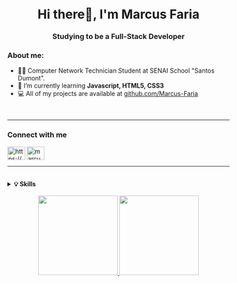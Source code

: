 <!-- Header and Presentation -->
  <h1 align="center">Hi there👋, I'm Marcus Faria</h1>
  <h3 align="center">Studying to be a Full-Stack Developer</h3>


<!-- About me -->
  <h3 align="left">About me:</h3>


- 👨‍🎓 Computer Network Technician Student at SENAI School "Santos Dumont".
- 🌱 I’m currently learning **Javascript, HTML5, CSS3**
- 💻 All of my projects are available at [github.com/Marcus-Faria](https://github.com/Marcus-Faria)
<br>

---------------------------------------------------------------------------
<!-- Connect with me -->
<h3 align="left">Connect with me</h3>
<p align="left">
<a href="https://www.linkedin.com/in/marcus-vin%c3%adcius-de-o-faria-4a2117213/" target="blank"><img align="center" src="https://raw.githubusercontent.com/rahuldkjain/github-profile-readme-generator/master/src/images/icons/Social/linked-in-alt.svg" alt="https://www.linkedin.com/in/marcus-vin%c3%adcius-de-o-faria-4a2117213/" height="30" width="40" /></a>
<a href="https://www.hackerrank.com/marcusviniciusf1" target="blank"><img align="center" src="https://raw.githubusercontent.com/rahuldkjain/github-profile-readme-generator/master/src/images/icons/Social/hackerrank.svg" alt="marcusviniciusf1" height="30" width="40" /></a>
</p>

---------------------------------------------------------------------------


<!-- Languages and Tools -->
  <br>
  <details>
    <summary>
      <strong>💡 Skills</strong>
    </summary>

  <h3 align="left">Languages</h3>

<img alt="css3" src="https://img.shields.io/badge/css3-%231572B6.svg?style=for-the-badge&logo=css3&logoColor=white" />
<img alt="JavaScript" src="https://img.shields.io/badge/javascript-%231572B6.svg?style=for-the-badge&logo=javascript&logoColor=white" />
<img alt="html5" src="https://img.shields.io/badge/html5-%231572B6.svg?style=for-the-badge&logo=html5&logoColor=white" />
<!-- <img alt="Python" src="https://img.shields.io/badge/python-%231572B6.svg?style=for-the-badge&logo=python&logoColor=white" /> -->
<img alt="TypeScript" src="https://img.shields.io/badge/typescript-%231572B6.svg?style=for-the-badge&logo=typescript&logoColor=white" />

  
  <h3 align="left">Frameworks, Platforms and Libraries</h3>
  
<!-- 
<img alt="Anaconda" src="https://img.shields.io/badge/Anaconda-%236DB33F.svg?style=for-the-badge&logo=anaconda&logoColor=white" />
<img alt="Express" src="https://img.shields.io/badge/express.js-%236DB33F.svg?style=for-the-badge&logo=express&logoColor=white" /> 
<img alt="Laravel" src="https://img.shields.io/badge/laravel-%236DB33F.svg?style=for-the-badge&logo=laravel&logoColor=white" />
-->

<img alt="Node.js" src="https://img.shields.io/badge/node.js-%236DB33F.svg?style=for-the-badge&logo=node.js&logoColor=white" />

<!-- 
<img alt="React" src="https://img.shields.io/badge/react-%236DB33F.svg?style=for-the-badge&logo=react&logoColor=white" />
<img alt="Yarn" src="https://img.shields.io/badge/yarn-%236DB33F.svg?style=for-the-badge&logo=yarn&logoColor=white" /> 
-->

  
<!--
  <h3 align="left">Design</h3>
  
<img alt="Gimp Gnu Image Manipulation Program" src="https://img.shields.io/badge/Gimp-657D8B?style=for-the-badge&logo=gimp&logoColor=white" />
<img alt="Inkscape" src="https://img.shields.io/badge/Inkscape-657D8B?style=for-the-badge&logo=inkscape&logoColor=white"
-->
  
  
<!--
  <h3 align="left">IDEs/Editors</h3>
  
<img alt="Visual Studio Code" src="https://img.shields.io/badge/Visual%20Studio%20Code-%236DB33F.svg?style=for-the-badge&logo=visual-studio-code&logoColor=white" />
-->
  
  
  <h3 align="left">Version Control</h3>
  
<img alt="Git" src="https://img.shields.io/badge/git-%23F05033.svg?style=for-the-badge&logo=git&logoColor=white" />

<!-- 
<img alt="GitHub" src="https://img.shields.io/badge/github-%23121011.svg?style=for-the-badge&logo=github&logoColor=white" /> 
-->


  <h3 align="left">Operating System</h3>

<a href="https://www.linux.org/" target="_blank"><img alt="Linux" src="https://img.shields.io/badge/Linux-%231572B6.svg?style=for-the-badge&logo=linux&logoColor=white" /></a>
  
<!--
<p align="left"> <a href="https://www.arduino.cc/" target="_blank"> <img src="https://cdn.worldvectorlogo.com/logos/arduino-1.svg" alt="arduino" width="40" height="40"/> </a> <a href="https://www.w3schools.com/css/" target="_blank"> <img src="https://raw.githubusercontent.com/devicons/devicon/master/icons/css3/css3-original-wordmark.svg" alt="css3" width="40" height="40"/> </a> <a href="https://git-scm.com/" target="_blank"> <img src="https://www.vectorlogo.zone/logos/git-scm/git-scm-icon.svg" alt="git" width="40" height="40"/> </a> <a href="https://www.w3.org/html/" target="_blank"> <img src="https://raw.githubusercontent.com/devicons/devicon/master/icons/html5/html5-original-wordmark.svg" alt="html5" width="40" height="40"/> </a> <a href="https://developer.mozilla.org/en-US/docs/Web/JavaScript" target="_blank"> <img src="https://raw.githubusercontent.com/devicons/devicon/master/icons/javascript/javascript-original.svg" alt="javascript" width="40" height="40"/> </a> <a href="https://www.linux.org/" target="_blank"> <img src="https://raw.githubusercontent.com/devicons/devicon/master/icons/linux/linux-original.svg" alt="linux" width="40" height="40"/> </a> <a href="https://nodejs.org" target="_blank"> <img src="https://raw.githubusercontent.com/devicons/devicon/master/icons/nodejs/nodejs-original-wordmark.svg" alt="nodejs" width="40" height="40"/> </a> <a href="https://www.python.org" target="_blank"> <img src="https://raw.githubusercontent.com/devicons/devicon/master/icons/python/python-original.svg" alt="python" width="40" height="40"/> </a> <a href="https://www.typescriptlang.org/" target="_blank"> <img src="https://raw.githubusercontent.com/devicons/devicon/master/icons/typescript/typescript-original.svg" alt="typescript" width="40" height="40"/> </a> </p>
-->
  </details>
<br>

<div align="center">
  <a href="https://github.com/Marcus-Faria">
  <img height="180em" src="https://github-readme-stats.vercel.app/api?username=marcus-faria&show_icons=true&theme=prussian&include_all_commits=true&count_private=true"/>
  <img height="180em" src="https://github-readme-stats.vercel.app/api/top-langs/?username=marcus-faria&layout=compact&langs_count=7&theme=prussian"/>
</div>

<!--![Snake animation](https://github.com/Marcus-Faria/marcus-faria/blob/output/github-contribution-grid-snake.svg)-->

<!--<p><img align="center" src="https://github-readme-streak-stats.herokuapp.com/?user=marcus-faria&" alt="marcus-faria" /></p>-->
